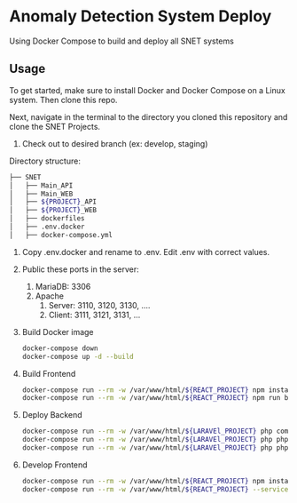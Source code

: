 # Anomaly Detection System Deploy

Using Docker Compose to build and deploy all SNET systems

## Usage

To get started, make sure to install Docker and Docker Compose on a Linux system. Then clone this repo.

Next, navigate in the terminal to the directory you cloned this repository and clone the SNET Projects.

1. Check out to desired branch (ex: develop, staging)

Directory structure:

```bash
├── SNET
│   ├── Main_API
│   ├── Main_WEB
│   ├── ${PROJECT}_API
│   ├── ${PROJECT}_WEB
│   ├── dockerfiles
│   ├── .env.docker
│   ├── docker-compose.yml
```

1. Copy .env.docker and rename to .env. Edit .env with correct values.
2. Public these ports in the server:
    1. MariaDB: 3306
    2. Apache
        1. Server: 3110, 3120, 3130, ….
        2. Client: 3111, 3121, 3131, …
3. Build Docker image

    ```bash
    docker-compose down
    docker-compose up -d --build
    ```

4. Build Frontend

    ```bash
    docker-compose run --rm -w /var/www/html/${REACT_PROJECT} npm install
    docker-compose run --rm -w /var/www/html/${REACT_PROJECT} npm run build
    ```

5. Deploy Backend

    ```bash
    docker-compose run --rm -w /var/www/html/${LARAVEl_PROJECT} php composer install
    docker-compose run --rm -w /var/www/html/${LARAVEl_PROJECT} php php artisan optimize:clear
    docker-compose run --rm -w /var/www/html/${LARAVEl_PROJECT} php php artisan migrate #only run when migrate database
    ```

6. Develop Frontend
    ```bash
    docker-compose run --rm -w /var/www/html/${REACT_PROJECT} npm install
    docker-compose run --rm -w /var/www/html/${REACT_PROJECT} --service-ports npm run dev
    ```
